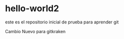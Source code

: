 # hello-world2
este es el repositorio inicial de prueba para aprender git


Cambio Nuevo para gitkraken